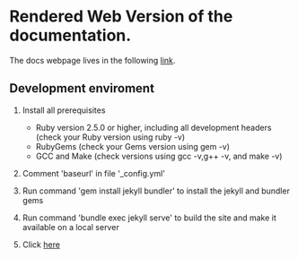# Rendered Web Version of the documentation.

The docs webpage lives in the following [link](https://flamapy.github.io/docs/jekyll/2022-06-12-1-home.html).

## Development enviroment

1. Install all prerequisites
    - Ruby version 2.5.0 or higher, including all development headers (check your Ruby version using ruby -v)
    - RubyGems (check your Gems version using gem -v)
    - GCC and Make (check versions using gcc -v,g++ -v, and make -v)

2. Comment 'baseurl' in file '_config.yml'

3. Run command 'gem install jekyll bundler' to install the jekyll and bundler gems

4. Run command 'bundle exec jekyll serve' to build the site and make it available on a local server

5. Click [here](http://localhost:4000)